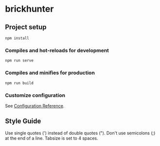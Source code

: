# brickhunter

## Project setup
```
npm install
```

### Compiles and hot-reloads for development
```
npm run serve
```

### Compiles and minifies for production
```
npm run build
```

### Customize configuration
See [Configuration Reference](https://cli.vuejs.org/config/).

## Style Guide
Use single quotes (') instead of double quotes (").
Don't use semicolons (;) at the end of a line.
Tabsize is set to 4 spaces.